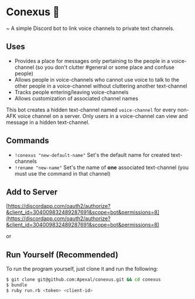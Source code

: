 # Conexus 🔗
~ A simple Discord bot to link voice channels to private text channels.

## Uses
- Provides a place for messages only pertaining to the people in a voice-channel (so you don't clutter #general or some place and confuse people)
- Allows people in voice-channels who cannot use voice to talk to the other people in a voice-channel without cluttering another text-channel
- Tracks people entering/leaving voice-channels
- Allows customization of associated channel names

This bot creates a hidden text-channel named `voice-channel` for every non-AFK voice channel on a server. Only users in a voice-channel can view and message in a hidden text-channel. 

## Commands
- `!conexus "new-default-name"` Set's the default name for created text-channels
- `!rename "new-name"` Set's the name of **one** associated text-channel (you must use the command in that channel)

## Add to Server
[https://discordapp.com/oauth2/authorize?&client_id=304009832489287691&scope=bot&permissions=8](https://discordapp.com/oauth2/authorize?&client_id=304009832489287691&scope=bot&permissions=8)

or

## Run Yourself (Recommended)
To run the program yourself, just clone it and run the following:
```sh
$ git clone git@github.com:Apexal/conexus.git && cd conexus
$ bundle
$ ruby run.rb <token> <client-id>
```
